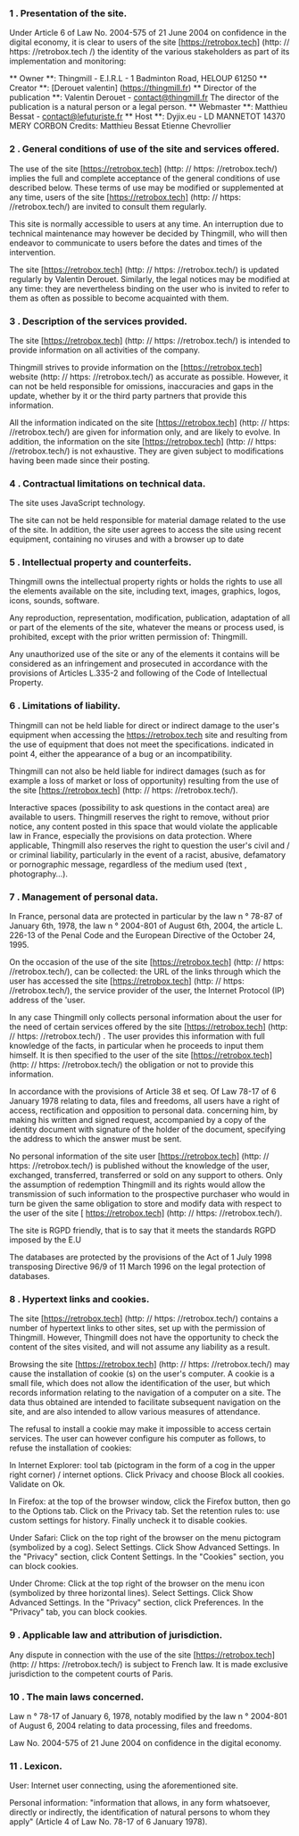 ### 1 \. Presentation of the site.

Under Article 6 of Law No. 2004-575 of 21 June 2004 on confidence in the digital economy, it is clear to users of the site [https://retrobox.tech] (http: // https: //retrobox.tech /) the identity of the various stakeholders as part of its implementation and monitoring:

** Owner **: Thingmill - E.I.R.L - 1 Badminton Road, HELOUP 61250
** Creator **: [Derouet valentin] (https://thingmill.fr)
** Director of the publication **: Valentin Derouet - contact@thingmill.fr
The director of the publication is a natural person or a legal person.
** Webmaster **: Matthieu Bessat - contact@lefuturiste.fr
** Host **: Dyjix.eu - LD MANNETOT 14370 MERY CORBON
Credits: Matthieu Bessat Etienne Chevrollier

### 2 \. General conditions of use of the site and services offered.

The use of the site [https://retrobox.tech] (http: // https: //retrobox.tech/) implies the full and complete acceptance of the general conditions of use described below. These terms of use may be modified or supplemented at any time, users of the site [https://retrobox.tech] (http: // https: //retrobox.tech/) are invited to consult them regularly.

This site is normally accessible to users at any time. An interruption due to technical maintenance may however be decided by Thingmill, who will then endeavor to communicate to users before the dates and times of the intervention.

The site [https://retrobox.tech] (http: // https: //retrobox.tech/) is updated regularly by Valentin Derouet. Similarly, the legal notices may be modified at any time: they are nevertheless binding on the user who is invited to refer to them as often as possible to become acquainted with them.

### 3 \. Description of the services provided.

The site [https://retrobox.tech] (http: // https: //retrobox.tech/) is intended to provide information on all activities of the company.

Thingmill strives to provide information on the [https://retrobox.tech] website (http: // https: //retrobox.tech/) as accurate as possible. However, it can not be held responsible for omissions, inaccuracies and gaps in the update, whether by it or the third party partners that provide this information.

All the information indicated on the site [https://retrobox.tech] (http: // https: //retrobox.tech/) are given for information only, and are likely to evolve. In addition, the information on the site [https://retrobox.tech] (http: // https: //retrobox.tech/) is not exhaustive. They are given subject to modifications having been made since their posting.

### 4 \. Contractual limitations on technical data.

The site uses JavaScript technology.

The site can not be held responsible for material damage related to the use of the site. In addition, the site user agrees to access the site using recent equipment, containing no viruses and with a browser up to date

### 5 \. Intellectual property and counterfeits.

Thingmill owns the intellectual property rights or holds the rights to use all the elements available on the site, including text, images, graphics, logos, icons, sounds, software.

Any reproduction, representation, modification, publication, adaptation of all or part of the elements of the site, whatever the means or process used, is prohibited, except with the prior written permission of: Thingmill.

Any unauthorized use of the site or any of the elements it contains will be considered as an infringement and prosecuted in accordance with the provisions of Articles L.335-2 and following of the Code of Intellectual Property.

### 6 \. Limitations of liability.

Thingmill can not be held liable for direct or indirect damage to the user's equipment when accessing the https://retrobox.tech site and resulting from the use of equipment that does not meet the specifications. indicated in point 4, either the appearance of a bug or an incompatibility.

Thingmill can not also be held liable for indirect damages (such as for example a loss of market or loss of opportunity) resulting from the use of the site [https://retrobox.tech] (http: // https: //retrobox.tech/).

Interactive spaces (possibility to ask questions in the contact area) are available to users. Thingmill reserves the right to remove, without prior notice, any content posted in this space that would violate the applicable law in France, especially the provisions on data protection. Where applicable, Thingmill also reserves the right to question the user's civil and / or criminal liability, particularly in the event of a racist, abusive, defamatory or pornographic message, regardless of the medium used (text , photography…).

### 7 \. Management of personal data.

In France, personal data are protected in particular by the law n ° 78-87 of January 6th, 1978, the law n ° 2004-801 of August 6th, 2004, the article L. 226-13 of the Penal Code and the European Directive of the October 24, 1995.

On the occasion of the use of the site [https://retrobox.tech] (http: // https: //retrobox.tech/), can be collected: the URL of the links through which the user has accessed the site [https://retrobox.tech] (http: // https: //retrobox.tech/), the service provider of the user, the Internet Protocol (IP) address of the 'user.

In any case Thingmill only collects personal information about the user for the need of certain services offered by the site [https://retrobox.tech] (http: // https: //retrobox.tech/) . The user provides this information with full knowledge of the facts, in particular when he proceeds to input them himself. It is then specified to the user of the site [https://retrobox.tech] (http: // https: //retrobox.tech/) the obligation or not to provide this information.

In accordance with the provisions of Article 38 et seq. Of Law 78-17 of 6 January 1978 relating to data, files and freedoms, all users have a right of access, rectification and opposition to personal data. concerning him, by making his written and signed request, accompanied by a copy of the identity document with signature of the holder of the document, specifying the address to which the answer must be sent.

No personal information of the site user [https://retrobox.tech] (http: // https: //retrobox.tech/) is published without the knowledge of the user, exchanged, transferred, transferred or sold on any support to others. Only the assumption of redemption Thingmill and its rights would allow the transmission of such information to the prospective purchaser who would in turn be given the same obligation to store and modify data with respect to the user of the site [ https://retrobox.tech] (http: // https: //retrobox.tech/).

The site is RGPD friendly, that is to say that it meets the standards RGPD imposed by the E.U

The databases are protected by the provisions of the Act of 1 July 1998 transposing Directive 96/9 of 11 March 1996 on the legal protection of databases.

### 8 \. Hypertext links and cookies.

The site [https://retrobox.tech] (http: // https: //retrobox.tech/) contains a number of hypertext links to other sites, set up with the permission of Thingmill. However, Thingmill does not have the opportunity to check the content of the sites visited, and will not assume any liability as a result.

Browsing the site [https://retrobox.tech] (http: // https: //retrobox.tech/) may cause the installation of cookie (s) on the user's computer. A cookie is a small file, which does not allow the identification of the user, but which records information relating to the navigation of a computer on a site. The data thus obtained are intended to facilitate subsequent navigation on the site, and are also intended to allow various measures of attendance.

The refusal to install a cookie may make it impossible to access certain services. The user can however configure his computer as follows, to refuse the installation of cookies:

In Internet Explorer: tool tab (pictogram in the form of a cog in the upper right corner) / internet options. Click Privacy and choose Block all cookies. Validate on Ok.

In Firefox: at the top of the browser window, click the Firefox button, then go to the Options tab. Click on the Privacy tab. Set the retention rules to: use custom settings for history. Finally uncheck it to disable cookies.

Under Safari: Click on the top right of the browser on the menu pictogram (symbolized by a cog). Select Settings. Click Show Advanced Settings. In the "Privacy" section, click Content Settings. In the "Cookies" section, you can block cookies.

Under Chrome: Click at the top right of the browser on the menu icon (symbolized by three horizontal lines). Select Settings. Click Show Advanced Settings. In the "Privacy" section, click Preferences. In the "Privacy" tab, you can block cookies.

### 9 \. Applicable law and attribution of jurisdiction.

Any dispute in connection with the use of the site [https://retrobox.tech] (http: // https: //retrobox.tech/) is subject to French law. It is made exclusive jurisdiction to the competent courts of Paris.

### 10 \. The main laws concerned.

Law n ° 78-17 of January 6, 1978, notably modified by the law n ° 2004-801 of August 6, 2004 relating to data processing, files and freedoms.

Law No. 2004-575 of 21 June 2004 on confidence in the digital economy.

### 11 \. Lexicon.

User: Internet user connecting, using the aforementioned site.

Personal information: "information that allows, in any form whatsoever, directly or indirectly, the identification of natural persons to whom they apply" (Article 4 of Law No. 78-17 of 6 January 1978).
